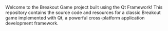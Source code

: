 Welcome to the Breakout Game project built using the Qt Framework! This repository contains the source code and resources for a classic Breakout game implemented with Qt, a powerful cross-platform application development framework.
